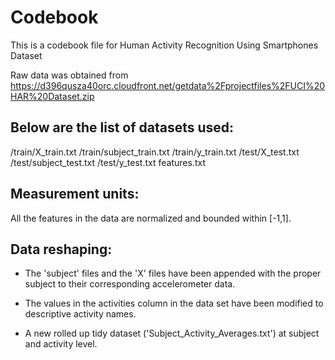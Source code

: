 # Codebook
This is a codebook file for Human Activity Recognition Using Smartphones Dataset

Raw data was obtained from https://d396qusza40orc.cloudfront.net/getdata%2Fprojectfiles%2FUCI%20HAR%20Dataset.zip 

## Below are the list of datasets used:

/train/X_train.txt
/train/subject_train.txt
/train/y_train.txt
/test/X_test.txt
/test/subject_test.txt
/test/y_test.txt
features.txt

## Measurement units:

All the features in the data are normalized and bounded within [-1,1].

## Data reshaping:

- The 'subject' files and the 'X' files have been appended with the proper subject to their corresponding accelerometer data.

- The values in the activities column in the data set have been modified to descriptive activity names.

- A new rolled up tidy dataset ('Subject_Activity_Averages.txt') at subject and activity level.
